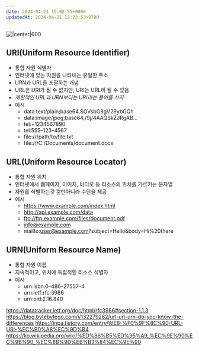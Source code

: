```yaml
---
date: 2024-04-21 15:02:55+0000
updatedAt: 2024-04-21 15:23:53+9780
---
```

![|center|600](Pasted%20image%2020240409223209.png)

## URI(Uniform Resource Identifier)
- 통합 자원 식별자
- 인터넷에 있는 자원을 나타내는 유일한 주소
- URN과 URL을 포괄하는 개념
- URL은 URI가 될 수 없지만, URI는 URL이 될 수 있음
- *제한적인 URL과 URN보다는 URI라는 용어를 쓰자*
- 예시
	- data:text/plain;base64,SGVsbG8gV29ybGQh  
	- data:image/jpeg;base64,/9j/4AAQSkZJRgAB…
	- tel:+1234567890  
	- tel:555–123–4567
	- file:///path/to/file.txt  
	- file:///C:/Documents/document.docx
## URL(Uniform Resource Locator)
- 통합 자원 위치
- 인터넷에서 웹페이지, 이미지, 비디오 등 리소스의 위치를 가르키는 문자열
- 자원를 식별하는것 뿐만아니라 수단을 제공
- 예시
	- https://www.example.com/index.html  
    - http://api.example.com/data  
	- ftp://ftp.example.com/files/document.pdf  
    - info@example.com
	- mailto:user@example.com?subject=Hello&body=Hi%20there

## URN(Uniform Resource Name)
- 통합 자원 이름
- 지속적이고, 위치에 독립적인 리소스 식별자
- 예시
	- urn:isbn:0–486–27557–4  
	- urn:ietf:rfc:3986  
	- urn:oid:2.16.840

https://datatracker.ietf.org/doc/html/rfc3986#section-1.1.3
https://blog.bytebytego.com/i/132279282/url-uri-urn-do-you-know-the-differences
https://inpa.tistory.com/entry/WEB-%F0%9F%8C%90-URL-URI-%EC%B0%A8%EC%9D%B4
https://ko.wikipedia.org/wiki/%ED%86%B5%ED%95%A9_%EC%9E%90%EC%9B%90_%EC%8B%9D%EB%B3%84%EC%9E%90